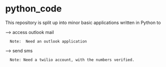 # python_code

This repository is split up into minor basic applications written in Python to

  --> access outlook mail
       
      Note:  Need an outlook application
  
  --> send sms
  
      Note: Need a twilio account, with the numbers verified.
